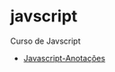 # javscript
 Curso de Javscript
<ul>
<li><a href="https://albertomonteirojunior.github.io/javscript/">Javascript-Anotações</a>
</ul>